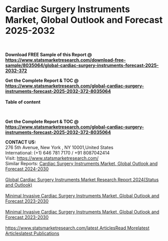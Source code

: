 <h1>Cardiac Surgery Instruments Market, Global Outlook and Forecast 2025-2032</h1><br/><p><strong>Download FREE Sample of this Report @ <a href="https://www.statsmarketresearch.com/download-free-sample/8035064/global-cardiac-surgery-instruments-forecast-2025-2032-372">https://www.statsmarketresearch.com/download-free-sample/8035064/global-cardiac-surgery-instruments-forecast-2025-2032-372</a></strong></p><div><b>Get the Complete Report & TOC @ <a href="https://www.statsmarketresearch.com/global-cardiac-surgery-instruments-forecast-2025-2032-372-8035064">https://www.statsmarketresearch.com/global-cardiac-surgery-instruments-forecast-2025-2032-372-8035064</a></b></div><br><b>Table of content</b><p><br><div><b>Get the Complete Report & TOC @ <a href="https://www.statsmarketresearch.com/global-cardiac-surgery-instruments-forecast-2025-2032-372-8035064">https://www.statsmarketresearch.com/global-cardiac-surgery-instruments-forecast-2025-2032-372-8035064</a></b></div></p> <b>CONTACT US:</b><br>276 5th Avenue, New York , NY 10001,United States<br>International: (+1) 646 781 7170 / +91 8087042414<br>Visit: <a href="https://www.statsmarketresearch.com/">https://www.statsmarketresearch.com/</a><br>Similar Reports: <a href="https://www.statsmarketresearch.com/global-cardiac-surgery-instruments-forecast-2025-2032-372-8035064">Cardiac Surgery Instruments Market, Global Outlook and Forecast 2024-2030</a><br/><br/><a href="https://www.statsmarketresearch.com/global-cardiac-surgery-instruments-forecast-2025-2032-372-8035064">Global Cardiac Surgery Instruments Market Research Report 2024(Status and Outlook)</a><br/><br/><a href="https://www.statsmarketresearch.com/global-cardiac-surgery-instruments-forecast-2025-2032-372-8035064">Minimal Invasive Cardiac Surgery Instruments Market, Global Outlook and Forecast 2023-2030</a><br/><br/><a href="https://www.statsmarketresearch.com/global-cardiac-surgery-instruments-forecast-2025-2032-372-8035064">Minimal Invasive Cardiac Surgery Instruments Market, Global Outlook and Forecast 2023-2030</a><br/><br/><a href="https://gyeongbokgung.com">https://www.statsmarketresearch.com/</a><a href="https://hallyeomaritime.com">latest Articles</a><a href="https://jingwansa.com">Read More</a><a href=https://nguoiviet.jp/">latest Articles</a><a href="https://www.intelmarketresearch.com/">latest Publications</a>
